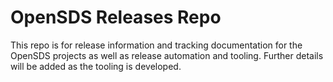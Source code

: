 # OpenSDS Releases Repo

This repo is for release information and tracking documentation for the OpenSDS
projects as well as release automation and tooling. Further details will be
added as the tooling is developed.


